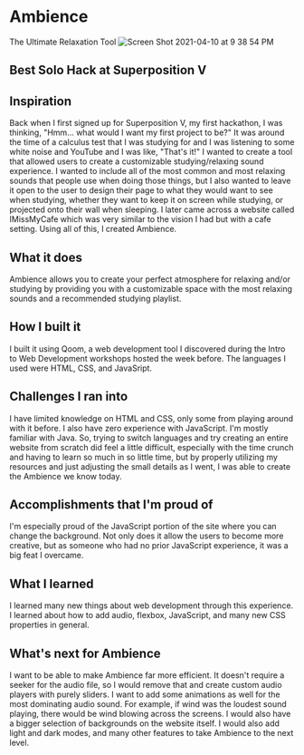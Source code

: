 # Ambience
The Ultimate Relaxation Tool
![Screen Shot 2021-04-10 at 9 38 54 PM](https://user-images.githubusercontent.com/79775384/114761083-11587b80-9d2e-11eb-989a-0d65ee290d5c.png)
## Best Solo Hack at Superposition V

## Inspiration
Back when I first signed up for Superposition V, my first hackathon, I was thinking, "Hmm... what would I want my first project to be?" It was around the time of a calculus test that I was studying for and I was listening to some white noise and YouTube and I was like,  "That's it!" I wanted to create a tool that allowed users to create a customizable studying/relaxing sound experience. I wanted to include all of the most common and most relaxing sounds that people use when doing those things, but I also wanted to leave it open to the user to design their page to what they would want to see when studying, whether they want to keep it on screen while studying, or projected onto their wall when sleeping. I later came across a website called IMissMyCafe which was very similar to the vision I had but with a cafe setting. Using all of this, I created Ambience.

## What it does
Ambience allows you to create your perfect atmosphere for relaxing and/or studying by providing you with a customizable space with the most relaxing sounds and a recommended studying playlist.

## How I built it
I built it using Qoom, a web development tool I discovered during the Intro to Web Development workshops hosted the week before. The languages I used were HTML, CSS, and JavaSript.

## Challenges I ran into
I have limited knowledge on HTML and CSS, only some from playing around with it before. I also have zero experience with JavaScript. I'm mostly familiar with Java. So, trying to switch languages and try creating an entire website from scratch did feel a little difficult, especially with the time crunch and having to learn so much in so little time, but by properly utilizing my resources and just adjusting the small details as I went, I was able to create the Ambience we know today.

## Accomplishments that I'm proud of
I'm especially proud of the JavaScript portion of the site where you can change the background. Not only does it allow the users to become more creative, but as someone who had no prior JavaScript experience, it was a big feat I overcame.

## What I learned
I learned many new things about web development through this experience. I learned about how to add audio, flexbox, JavaScript, and many new CSS properties in general.

## What's next for Ambience
I want to be able to make Ambience far more efficient. It doesn't require a seeker for the audio file, so I would remove that and create custom audio players with purely sliders. I want to add some animations as well for the most dominating audio sound. For example, if wind was the loudest sound playing, there would be wind blowing across the screens. I would also have a bigger selection of backgrounds on the website itself. I would also add light and dark modes, and many other features to take Ambience to the next level.
